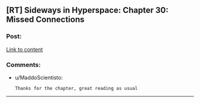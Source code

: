 ## [RT] Sideways in Hyperspace: Chapter 30: Missed Connections

### Post:

[Link to content](https://sidewaysfiction.wordpress.com/2017/06/18/missed-connections/)

### Comments:

- u/MaddoScientisto:
  ```
  Thanks for the chapter, great reading as usual
  ```

---

